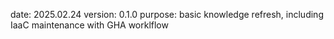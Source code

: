 date: 2025.02.24
  version: 0.1.0
  purpose: basic knowledge refresh, including IaaC maintenance with GHA worklflow
